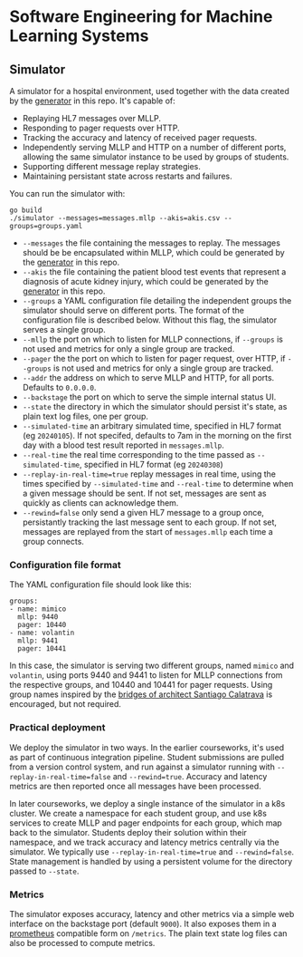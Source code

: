 # Software Engineering for Machine Learning Systems

## Simulator

A simulator for a hospital environment, used together with the data created by the [generator](../generator/README.md) in this repo.
It's capable of:
* Replaying HL7 messages over MLLP.
* Responding to pager requests over HTTP.
* Tracking the accuracy and latency of received pager requests.
* Independently serving MLLP and HTTP on a number of different ports, allowing the same simulator instance to be used by groups of students.
* Supporting different message replay strategies.
* Maintaining persistant state across restarts and failures.

You can run the simulator with:
```
go build
./simulator --messages=messages.mllp --akis=akis.csv --groups=groups.yaml
```
* `--messages` the file containing the messages to replay. The messages should be be encapsulated within MLLP, which could be generated by the [generator](../generator/README.md) in this repo.
* `--akis` the file containing the patient blood test events that represent a diagnosis of acute kidney injury, which could be generated by the [generator](../generator/README.md) in this repo.
* `--groups` a YAML configuration file detailing the independent groups the simulator should serve on different ports. The format of the configuration file is described below. Without this flag, the simulator serves a single group.
* `--mllp` the port on which to listen for MLLP connections, if `--groups` is not used and metrics for only a single group are tracked.
* `--pager` the the port on which to listen for pager request, over HTTP, if `--groups` is not used and metrics for only a single group are tracked.
* `--addr` the address on which to serve MLLP and HTTP, for all ports. Defaults to `0.0.0.0`.
* `--backstage` the port on which to serve the simple internal status UI.
* `--state` the directory in which the simulator should persist it's state, as plain text log files, one per group.
* `--simulated-time` an arbitrary simulated time, specified in HL7 format (eg `20240105`). If not specifed, defaults to 7am in the morning on the first day with a blood test result reported in `messages.mllp`.
* `--real-time` the real time corresponding to the time passed as `--simulated-time`, specified in HL7 format (eg `20240308`)
* `--replay-in-real-time=true` replay messages in real time, using the times specified by `--simulated-time` and `--real-time` to determine when a given message should be sent. If not set, messages are sent as quickly as clients can acknowledge them.
* `--rewind=false` only send a given HL7 message to a group once, persistantly tracking the last message sent to each group. If not set, messages are replayed from the start of `messages.mllp` each time a group connects.

### Configuration file format
The YAML configuration file should look like this:
```
groups:
- name: mimico
  mllp: 9440
  pager: 10440
- name: volantin
  mllp: 9441
  pager: 10441

```
In this case, the simulator is serving two different groups, named `mimico` and `volantin`, using ports 9440 and 9441 to listen for MLLP connections from the respective groups, and 10440 and 10441 for pager requests. Using group names inspired by the [bridges of architect Santiago Calatrava](https://calatrava.com/projects.html?project_type=bridges) is encouraged, but not required.

### Practical deployment
We deploy the simulator in two ways. In the earlier courseworks, it's used as part of continuous integration pipeline. Student submissions are pulled from a version control system, and run against a simulator running with `--replay-in-real-time=false` and `--rewind=true`. Accuracy and latency metrics are then reported once all messages have been processed.

In later courseworks, we deploy a single instance of the simulator in a k8s cluster. We create a namespace for each student group, and use k8s services to create MLLP and pager endpoints for each group, which map back to the simulator. Students deploy their solution within their namespace, and we track accuracy and latency metrics centrally via the simulator. We typically use `--replay-in-real-time=true` and `--rewind=false`. State management is handled by using a persistent volume for the directory passed to `--state`.

### Metrics
The simulator exposes accuracy, latency and other metrics via a simple web interface on the backstage port (default `9000`). It also exposes them in a [prometheus](https://prometheus.io/) compatible form on `/metrics`. The plain text state log files can also be processed to compute metrics.
